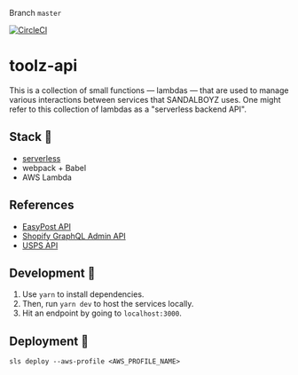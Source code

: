 Branch `master`

[![CircleCI](https://circleci.com/gh/SANDALBOYZ/toolz-api/tree/master.svg?style=svg)](https://circleci.com/gh/SANDALBOYZ/toolz-api/tree/master)

# toolz-api

This is a collection of small functions — lambdas — that are used to manage various interactions between services that SANDALBOYZ uses.
One might refer to this collection of lambdas as a "serverless backend API".

## Stack 🍔

- [serverless](https://serverless.com/)
- webpack + Babel
- AWS Lambda

## References

- [EasyPost API](https://gist.github.com/att14/ff68a0f2684c711444864dcb1ebf6030)
- [Shopify GraphQL Admin API](https://help.shopify.com/en/api/graphql-admin-api)
- [USPS API](https://www.usps.com/business/web-tools-apis/)

## Development 🚧

1. Use `yarn` to install dependencies.
2. Then, run `yarn dev` to host the services locally.
3. Hit an endpoint by going to `localhost:3000`.

## Deployment 🚀

```
sls deploy --aws-profile <AWS_PROFILE_NAME>
```
